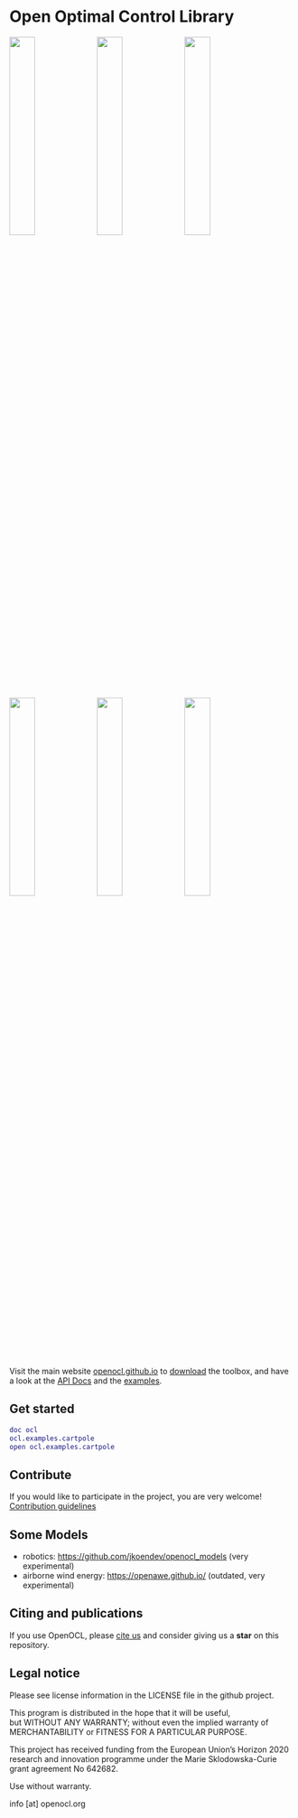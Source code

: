 # Open Optimal Control Library
<img src="https://openocl.github.io/imgs/cartpole.gif" width="30%"> <img src="https://openocl.github.io/imgs/car.png" width="30%"> <img src="https://openocl.github.io/imgs/circ.png" width="30%">  
<img src="https://openocl.github.io/assets/img/p560_two_waypoint.gif" width="30%"> <img src="https://openocl.github.io/assets/img/dpc_swingup_2s.gif" width="30%"> <img src="https://openocl.github.io/imgs/lemn.png" width="30%">    

Visit the main website [openocl.github.io](https://openocl.github.io) to [download](https://openocl.github.io/get-started/) the toolbox, and have a look at the [API Docs](https://openocl.github.io/api-docs/) and the [examples](https://github.com/OpenOCL/OpenOCL/tree/master/%2Bocl/%2Bexamples).

## Get started

```m
doc ocl
ocl.examples.cartpole
open ocl.examples.cartpole
```

## Contribute

If you would like to participate in the project, you are very welcome! [Contribution guidelines](https://openocl.github.io/contribute/)

## Some Models

* robotics: https://github.com/jkoendev/openocl_models (very experimental)
* airborne wind energy: https://openawe.github.io/ (outdated, very experimental)

## Citing and publications

If you use OpenOCL, please [cite us](https://openocl.github.io/publications/) and consider giving us a **star** on this repository.

## Legal notice

Please see license information in the LICENSE file in the github project. 

This program is distributed in the hope that it will be useful,   
but WITHOUT ANY WARRANTY; without even the implied warranty of   
MERCHANTABILITY or FITNESS FOR A PARTICULAR PURPOSE.

This project has received funding from the European Union’s Horizon 2020 research and innovation programme under the Marie Sklodowska-Curie grant agreement No 642682.

Use without warranty.  

info [at] openocl.org


